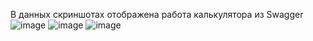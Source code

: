 В данных скриншотах отображена работа калькулятора из Swagger![image](https://github.com/butterrflyboi/Practice/assets/109606057/d04ebe3b-5969-4cc5-a7db-16b1eb6023a8)
![image](https://github.com/butterrflyboi/Practice/assets/109606057/ebdc302a-b425-4008-9c2b-f1b1979fc2d3)
![image](https://github.com/butterrflyboi/Practice/assets/109606057/3f1f2a94-c409-4af4-80af-0766ff587527)

